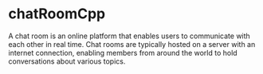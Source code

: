 # chatRoomCpp
A chat room is an online platform that enables users to communicate with each other in real time. Chat rooms are typically hosted on a server with an internet connection, enabling members from around the world to hold conversations about various topics.
